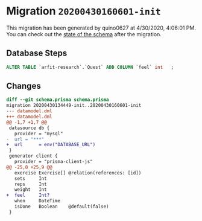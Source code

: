 # Migration `20200430160601-init`

This migration has been generated by quino0627 at 4/30/2020, 4:06:01 PM.
You can check out the [state of the schema](./schema.prisma) after the migration.

## Database Steps

```sql
ALTER TABLE `arfit-research`.`Quest` ADD COLUMN `feel` int   ;
```

## Changes

```diff
diff --git schema.prisma schema.prisma
migration 20200430134449-init..20200430160601-init
--- datamodel.dml
+++ datamodel.dml
@@ -1,7 +1,7 @@
 datasource db {
   provider = "mysql"
-  url = "***"
+  url      = env("DATABASE_URL")
 }
 generator client {
   provider = "prisma-client-js"
@@ -25,8 +25,9 @@
   exercise Exercise[] @relation(references: [id])
   sets     Int
   reps     Int
   weight   Int
+  feel     Int?
   when     DateTime
   isDone   Boolean    @default(false)
 }
```


